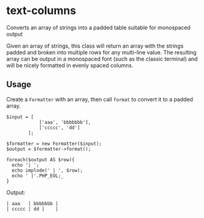 # text-columns
Converts an array of strings into a padded table suitable for monospaced output

Given an array of strings, this class will return an array with the strings padded and broken into multiple rows for any multi-line value. The resulting array can be output in a monospaced font (such as the classic terminal) and will be nicely formatted in evenly spaced columns.

## Usage

Create a `Formatter` with an array, then call `format` to convert it to a padded array.
 
```
$input = [
            ['aaa', 'bbbbbbb'],
            ['ccccc', 'dd']
        ];

$formatter = new Formatter($input);
$output = $formatter->format();

foreach($output AS $row){
  echo '| ';
  echo implode(' | ', $row);
  echo ' |'.PHP_EOL;_
}
```

Output:
```
| aaa   | bbbbbbb |
| ccccc | dd |    |
```
